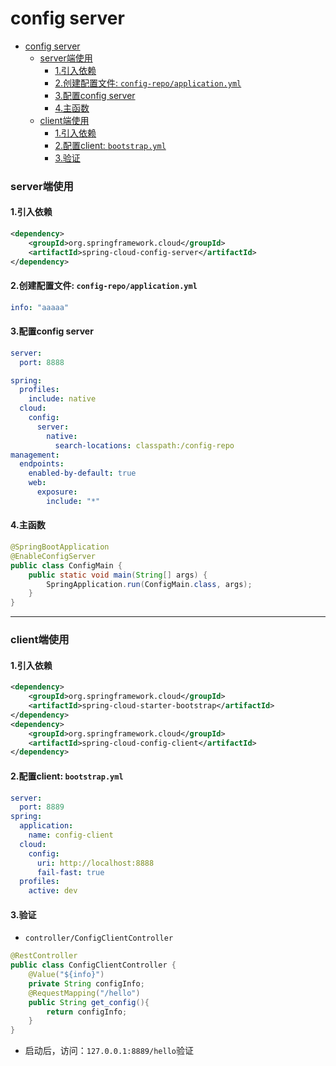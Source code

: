 # config server

<!-- @import "[TOC]" {cmd="toc" depthFrom=1 depthTo=6 orderedList=false} -->
<!-- code_chunk_output -->

- [config server](#config-server)
    - [server端使用](#server端使用)
      - [1.引入依赖](#1引入依赖)
      - [2.创建配置文件: `config-repo/application.yml`](#2创建配置文件-config-repoapplicationyml)
      - [3.配置config server](#3配置config-server)
      - [4.主函数](#4主函数)
    - [client端使用](#client端使用)
      - [1.引入依赖](#1引入依赖-1)
      - [2.配置client: `bootstrap.yml`](#2配置client-bootstrapyml)
      - [3.验证](#3验证)

<!-- /code_chunk_output -->

### server端使用

#### 1.引入依赖
```xml
<dependency>
    <groupId>org.springframework.cloud</groupId>
    <artifactId>spring-cloud-config-server</artifactId>
</dependency>
```

#### 2.创建配置文件: `config-repo/application.yml`
```yml
info: "aaaaa"
```

#### 3.配置config server
```yml
server:
  port: 8888

spring:
  profiles:
    include: native
  cloud:
    config:
      server:
        native:
          search-locations: classpath:/config-repo
management:
  endpoints:
    enabled-by-default: true
    web:
      exposure:
        include: "*"
```

#### 4.主函数
```java
@SpringBootApplication
@EnableConfigServer
public class ConfigMain {
    public static void main(String[] args) {
        SpringApplication.run(ConfigMain.class, args);
    }
}
```

***

### client端使用

#### 1.引入依赖
```xml
<dependency>
    <groupId>org.springframework.cloud</groupId>
    <artifactId>spring-cloud-starter-bootstrap</artifactId>
</dependency>
<dependency>
    <groupId>org.springframework.cloud</groupId>
    <artifactId>spring-cloud-config-client</artifactId>
</dependency>
```

#### 2.配置client: `bootstrap.yml`
```yml
server:
  port: 8889
spring:
  application:
    name: config-client
  cloud:
    config:
      uri: http://localhost:8888
      fail-fast: true
  profiles:
    active: dev
```

#### 3.验证
* `controller/ConfigClientController`
```java
@RestController
public class ConfigClientController {
    @Value("${info}")
    private String configInfo;
    @RequestMapping("/hello")
    public String get_config(){
        return configInfo;
    }
}
```

* 启动后，访问：`127.0.0.1:8889/hello`验证
